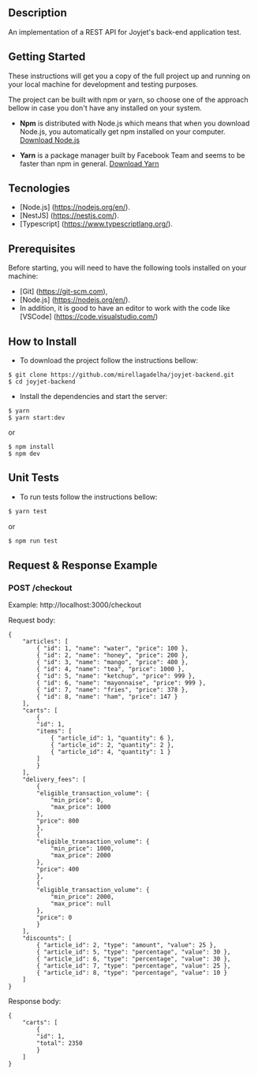 ## Description

An implementation of a REST API for Joyjet's back-end application test.

## Getting Started
These instructions will get you a copy of the full project up and running on your local machine for development and testing purposes.

The project can be built with npm or yarn, so choose one of the approach bellow in case you don't have any installed on your system.

* **Npm** is distributed with Node.js which means that when you download Node.js, you automatically get npm installed on your computer. [Download Node.js](https://nodejs.org/en/download/)

* **Yarn** is a package manager built by Facebook Team and seems to be faster than npm in general. [Download Yarn](https://yarnpkg.com/en/docs/install)

## Tecnologies
* [Node.js] (https://nodejs.org/en/).
* [NestJS] (https://nestjs.com/).
* [Typescript] (https://www.typescriptlang.org/).

## Prerequisites

Before starting, you will need to have the following tools installed on your machine:
* [Git] (https://git-scm.com), 
* [Node.js] (https://nodejs.org/en/).
* In addition, it is good to have an editor to work with the code like [VSCode] (https://code.visualstudio.com/)

## How to Install

* To download the project follow the instructions bellow:

```
$ git clone https://github.com/mirellagadelha/joyjet-backend.git
$ cd joyjet-backend
```

* Install the dependencies and start the server:

```
$ yarn
$ yarn start:dev
```

or

```
$ npm install
$ npm dev
```

## Unit Tests

* To run tests follow the instructions bellow:

```bash
$ yarn test
```

or

```bash
$ npm run test
```

## Request & Response Example

### POST /checkout

Example: http://localhost:3000/checkout

Request body:

    {
        "articles": [
            { "id": 1, "name": "water", "price": 100 },
            { "id": 2, "name": "honey", "price": 200 },
            { "id": 3, "name": "mango", "price": 400 },
            { "id": 4, "name": "tea", "price": 1000 },
            { "id": 5, "name": "ketchup", "price": 999 },
            { "id": 6, "name": "mayonnaise", "price": 999 },
            { "id": 7, "name": "fries", "price": 378 },
            { "id": 8, "name": "ham", "price": 147 }
        ],
        "carts": [
            {
            "id": 1,
            "items": [
                { "article_id": 1, "quantity": 6 },
                { "article_id": 2, "quantity": 2 },
                { "article_id": 4, "quantity": 1 }
            ]
            }
        ],
        "delivery_fees": [
            {
            "eligible_transaction_volume": {
                "min_price": 0,
                "max_price": 1000
            },
            "price": 800
            },
            {
            "eligible_transaction_volume": {
                "min_price": 1000,
                "max_price": 2000
            },
            "price": 400
            },
            {
            "eligible_transaction_volume": {
                "min_price": 2000,
                "max_price": null
            },
            "price": 0
            }
        ],
        "discounts": [
            { "article_id": 2, "type": "amount", "value": 25 },
            { "article_id": 5, "type": "percentage", "value": 30 },
            { "article_id": 6, "type": "percentage", "value": 30 },
            { "article_id": 7, "type": "percentage", "value": 25 },
            { "article_id": 8, "type": "percentage", "value": 10 }
        ]
    }

Response body:

    {
        "carts": [
            {
            "id": 1,
            "total": 2350
            }
        ]
    }
